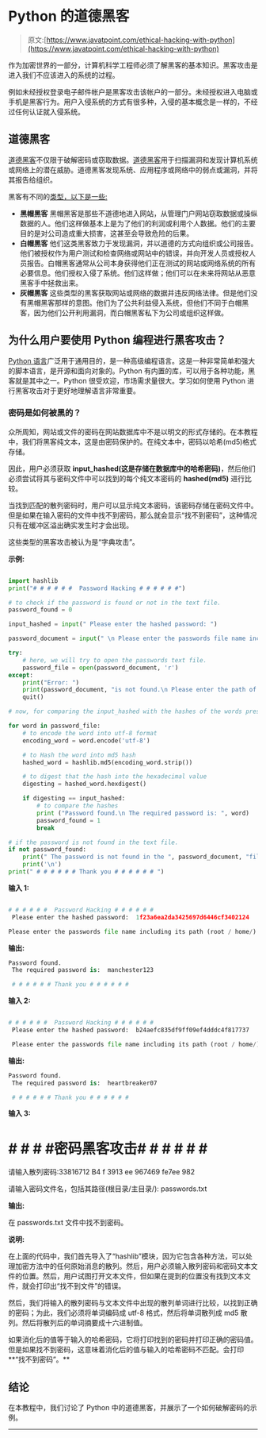 # Python 的道德黑客

> 原文:[https://www.javatpoint.com/ethical-hacking-with-python](https://www.javatpoint.com/ethical-hacking-with-python)

作为加密世界的一部分，计算机科学工程师必须了解黑客的基本知识。黑客攻击是进入我们不应该进入的系统的过程。

例如未经授权登录电子邮件帐户是黑客攻击该帐户的一部分。未经授权进入电脑或手机是黑客行为。用户入侵系统的方式有很多种，入侵的基本概念是一样的，不经过任何认证就入侵系统。

## 道德黑客

[道德黑客](https://www.javatpoint.com/ethical-hacking)不仅限于破解密码或窃取数据。[道德黑客](https://www.javatpoint.com/ethical-hacking-tutorial)用于扫描漏洞和发现计算机系统或网络上的潜在威胁。道德黑客发现系统、应用程序或网络中的弱点或漏洞，并将其报告给组织。

黑客有不同的[类型，以下是一些:](https://www.javatpoint.com/types-of-hackers)

*   **黑帽黑客**
    黑帽黑客是那些不道德地进入网站，从管理门户网站窃取数据或操纵数据的人。他们这样做基本上是为了他们的利润或利用个人数据。他们的主要目的是对公司造成重大损害，这甚至会导致危险的后果。
*   **白帽黑客**
    他们这类黑客致力于发现漏洞，并以道德的方式向组织或公司报告。他们被授权作为用户测试和检查网络或网站中的错误，并向开发人员或授权人员报告。白帽黑客通常从公司本身获得他们正在测试的网站或网络系统的所有必要信息。他们授权入侵了系统。他们这样做；他们可以在未来将网站从恶意黑客手中拯救出来。
*   **灰帽黑客**
    这些类型的黑客获取网站或网络的数据并违反网络法律。但是他们没有黑帽黑客那样的意图。他们为了公共利益侵入系统，但他们不同于白帽黑客，因为他们公开利用漏洞，而白帽黑客私下为公司或组织这样做。

## 为什么用户要使用 Python 编程进行黑客攻击？

[Python 语言](https://www.javatpoint.com/python-tutorial)广泛用于通用目的，是一种高级编程语言。这是一种非常简单和强大的脚本语言，是开源和面向对象的。Python 有内置的库，可以用于各种功能，黑客就是其中之一。Python 很受欢迎，市场需求量很大。学习如何使用 Python 进行黑客攻击对于更好地理解语言非常重要。

### 密码是如何被黑的？

众所周知，网站或文件的密码在网站数据库中不是以明文的形式存储的。在本教程中，我们将黑客纯文本，这是由密码保护的。在纯文本中，密码以哈希(md5)格式存储。

因此，用户必须获取 **input_hashed(这是存储在数据库中的哈希密码)**，然后他们必须尝试将其与密码文件中可以找到的每个纯文本密码的 **hashed(md5)** 进行比较。

当找到匹配的散列密码时，用户可以显示纯文本密码，该密码存储在密码文件中。但是如果在输入密码的文件中找不到密码，那么就会显示“找不到密码”，这种情况只有在缓冲区溢出确实发生时才会出现。

这些类型的黑客攻击被认为是“字典攻击”。

**示例:**

```py

import hashlib
print("# # # # # #  Password Hacking # # # # # #")

# to check if the password is found or not in the text file.
password_found = 0                                     

input_hashed = input(" Please enter the hashed password: ")

password_document = input(" \n Please enter the passwords file name including its path (root / home/): ")

try:
    # here, we will try to open the passwords text file.
    password_file = open(password_document, 'r')             
except:
    print("Error: ")
    print(password_document, "is not found.\n Please enter the path of file correctly.")
    quit()

# now, for comparing the input_hashed with the hashes of the words present in the password text file for finding the password.

for word in password_file:
    # to encode the word into utf-8 format
    encoding_word = word.encode('utf-8') 

    # to Hash the word into md5 hash
    hashed_word = hashlib.md5(encoding_word.strip())  

    # to digest that the hash into the hexadecimal value    
    digesting = hashed_word.hexdigest()        

    if digesting == input_hashed:
        # to compare the hashes
        print ("Password found.\n The required password is: ", word)  
        password_found = 1
        break

# if the password is not found in the text file.
if not password_found:
    print(" The password is not found in the ", password_document, "file")  
    print('\n')
print(" # # # # # # Thank you # # # # # # ")

```

**输入 1:**

```py

# # # # # #  Password Hacking # # # # # #
 Please enter the hashed password:  1f23a6ea2da3425697d6446cf3402124

Please enter the passwords file name including its path (root / home/):  passwords.txt

```

**输出:**

```py
Password found.
 The required password is:  manchester123

 # # # # # # Thank you # # # # # #

```

**输入 2:**

```py

# # # # # #  Password Hacking # # # # # #
 Please enter the hashed password:  b24aefc835df9ff09ef4dddc4f817737

 Please enter the passwords file name including its path (root / home/):  passwords.txt

```

**输出:**

```py
Password found.
 The required password is:  heartbreaker07

 # # # # # # Thank you # # # # # #

```

**输入 3:**

# # # # #密码黑客攻击# # # # # # #

请输入散列密码:33816712 B4 f 3913 ee 967469 fe7ee 982

请输入密码文件名，包括其路径(根目录/主目录/): passwords.txt

**输出:**

在 passwords.txt 文件中找不到密码。

**说明:**

在上面的代码中，我们首先导入了“hashlib”模块，因为它包含各种方法，可以处理加密方法中的任何原始消息的散列。然后，用户必须输入散列密码和密码文本文件的位置。然后，用户试图打开文本文件，但如果在提到的位置没有找到文本文件，就会打印出“找不到文件”的错误。

然后，我们将输入的散列密码与文本文件中出现的散列单词进行比较，以找到正确的密码；为此，我们必须将单词编码成 utf-8 格式，然后将单词散列成 md5 散列。然后将散列后的单词摘要成十六进制值。

如果消化后的值等于输入的哈希密码，它将打印找到的密码并打印正确的密码值。但是如果找不到密码，这意味着消化后的值与输入的哈希密码不匹配。会打印**“找不到密码”。**

## 结论

在本教程中，我们讨论了 Python 中的道德黑客，并展示了一个如何破解密码的示例。

* * *